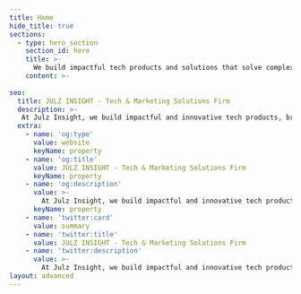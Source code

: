 ```yaml
---
title: Home
hide_title: true
sections:
  - type: hero_section
    section_id: hero
    title: >-
      We build impactful tech products and solutions that solve complex challenges.
    content: >- 
      
seo:
  title: JULZ INSIGHT - Tech & Marketing Solutions Firm
  description: >-
   At Julz Insight, we build impactful and innovative tech products, brands, businesses, and solutions. We also empower businesses through cutting-edge technology, innovative marketing, and strategic consulting. Ushering them into a future of boundless possibilities. Illuminating possibilities
  extra:
    - name: 'og:type'
      value: website
      keyName: property
    - name: 'og:title'
      value: JULZ INSIGHT - Tech & Marketing Solutions Firm
      keyName: property
    - name: 'og:description'
      value: >-
        At Julz Insight, we build impactful and innovative tech products, brands, businesses, and solutions. We also empower businesses through cutting-edge technology, innovative marketing, and strategic consulting. Ushering them into a future of boundless possibilities. Illuminating possibilities
      keyName: property
    - name: 'twitter:card'
      value: summary
    - name: 'twitter:title'
      value: JULZ INSIGHT - Tech & Marketing Solutions Firm
    - name: 'twitter:description'
      value: >-
        At Julz Insight, we build impactful and innovative tech products, brands, businesses, and solutions. We also empower businesses through cutting-edge technology, innovative marketing, and strategic consulting. Ushering them into a future of boundless possibilities. Illuminating possibilities
layout: advanced
---
```

